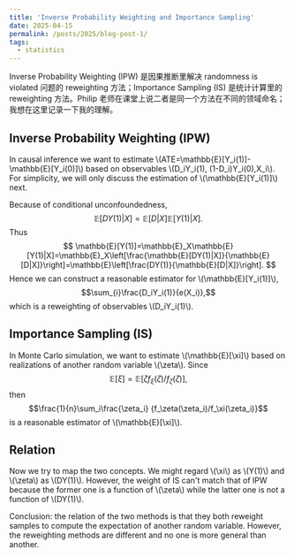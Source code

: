 ```yaml
---
title: 'Inverse Probability Weighting and Importance Sampling'
date: 2025-04-15
permalink: /posts/2025/blog-post-1/
tags:
  - statistics
---
```


Inverse Probability Weighting (IPW) 是因果推断里解决 randomness is violated 问题的 reweighting 方法；Importance Sampling (IS) 是统计计算里的 reweighting 方法。Philip 老师在课堂上说二者是同一个方法在不同的领域命名；我想在这里记录一下我的理解。

## Inverse Probability Weighting (IPW)

In causal inference we want to estimate \\(ATE=\mathbb{E}[Y_i(1)]-\mathbb{E}[Y_i(0)]\\) based on observables \\(D_iY_i(1), (1-D_i)Y_i(0),X_i\\). For simplicity, we will only discuss the estimation of \\(\mathbb{E}[Y_i(1)]\\) next. 

Because of conditional unconfoundedness,
$$
\mathbb{E}[DY(1)|X]=\mathbb{E}[D|X]\mathbb{E}[Y(1)|X].
$$
Thus 
$$
\mathbb{E}[Y(1)]=\mathbb{E}_X\mathbb{E}[Y(1)|X]=\mathbb{E}_X\left[\frac{\mathbb{E}[DY(1)|X]}{\mathbb{E}[D|X]}\right]=\mathbb{E}\left[\frac{DY(1)}{\mathbb{E}[D|X]}\right].
$$
Hence we can construct a reasonable estimator for \\(\mathbb{E}[Y_i(1)]\\),
$$\sum_{i}\frac{D_iY_i(1)}{e(X_i)},$$ 
which is a reweighting of observables \\(D_iY_i(1)\\). 

## Importance Sampling (IS)

In Monte Carlo simulation, we want to estimate \\(\mathbb{E}[\xi]\\) based on realizations of another random variable \\(\zeta\\). Since 
$$\mathbb{E}[\xi]=\mathbb{E}[\zeta f_\xi(\zeta)/f_\zeta(\zeta)],$$
then 
$$\frac{1}{n}\sum_i\frac{\zeta_i} {f_\zeta(\zeta_i)/f_\xi(\zeta_i)}$$ 
is a reasonable estimator of \\(\mathbb{E}[\xi]\\).

## Relation

Now we try to map the two concepts. We might regard \\(\xi\\) as \\(Y(1)\\) and \\(\zeta\\) as \\(DY(1)\\). However, the weight of IS can't match that of IPW because the former one is a function of \\(\zeta\\) while the latter one is not a function of \\(DY(1)\\).

Conclusion: the relation of the two methods is that they both reweight samples to compute the expectation of another random variable. However, the reweighting methods are different and no one is more general than another.